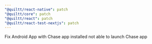 ```yaml
---
"@quiltt/react-native": patch
"@quiltt/core": patch
"@quiltt/react": patch
"@quiltt/react-test-nextjs": patch
---
```


Fix Android App with Chase app installed not able to launch Chase app
